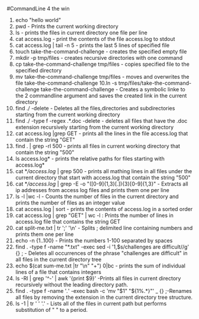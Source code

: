 #CommandLine 4 the win
1. echo "hello world"
2. pwd - Prints the current working directory
3. ls - prints the files in current directory one file per line
4. cat access.log - print the contents of the file access.log to stdout 
5. cat access.log | tail -n 5 - prints the last 5 lines of specified file
6. touch take-the-command-challenge - creates the specified empty file
7. mkdir -p tmp/files - creates recursive directories with one command
8. cp take-the-command-challenge tmp/files - copies specified file to the specified directory
9. mv take-the-command-challenge tmp/files - moves and overwrites the file take-the-command-challenge
10.ln -s tmp/files/take-the-command-challenge take-the-command-challenge - Creates a symbolic linke to the 2 commandline argument and saves the created link in the current directory 
11. find ./ -delete - Deletes all the files,directories and subdirectories starting from the current working directory
12. find ./ -type f -regex .*.doc -delete - deletes all files that have the .doc extension recursively starting from the current working directory 
13. cat access.log |grep GET - prints all the lines in the file access.log that contain the string "GET"
14. find . | grep -rl 500 - prints all files in current working directory that contain the string "500"
15. ls access.log* - prints the relative paths for files starting with access.log*
16. cat **/access.log* | grep 500 - prints all mathing lines in all files under the current directory that start with access.log that contain the string "500"
17. cat **/access.log* | grep -E -o "([0-9]{1,3}[\.]){3}[0-9]{1,3}" - Extracts all ip addresses from access log files and prints them one per line
18. ls -l |wc -l - Counts the number of files in the current directory and prints the number of files as an integer value
19. cat access.log | sort - prints the contents of access.log in a sorted order
20. cat access.log | grep "GET" | wc -l : Prints the number of lines in access.log file that contains the string GET
21. cat split-me.txt | tr ';' '\n' - Splits ; delimited line containing numbers and prints them one per line
22. echo -n {1..100} - Prints the numbers 1-100 separated by spaces
23.  find . -type f -name "*.txt" -exec sed -i '1,$s/challenges are difficult//g' {} \; - Deletes all occurrences of the phrase "challenges are difficult" in all files in the current directory tree
24. echo $(cat sum-me.txt |tr "\n" "+") 0|bc - prints the sum of individual lines of a file that contains integers
25.  ls -Rl | grep '^-' | awk '{print $9}' -Prints all files in current directory recursively without the leading directory path.
26. find . -type f -name '*.*' -exec bash -c 'mv "$1" "${1%.*}"' _ {} \;-Renames all files by removing the extension in the current directory tree structure.
27. ls -1 | tr ' ' '.' - Lists all of the files in current path but performs substitution of " " to a period.



